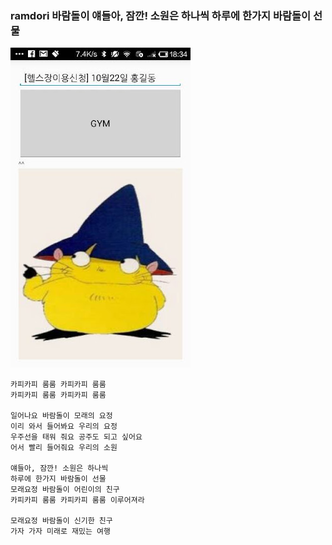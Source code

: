 ### ramdori 바람돌이 얘들아, 잠깐! 소원은 하나씩 하루에 한가지 바람돌이 선물

![바람돌이](https://github.com/devkook/ramdori/blob/master/ss_ramdori_v1.1.jpg)

```
카피카피 룸룸 카피카피 룸룸
카피카피 룸룸 카피카피 룸룸

일어나요 바람돌이 모래의 요정
이리 와서 들어봐요 우리의 요정
우주선을 태워 줘요 공주도 되고 싶어요
어서 빨리 들어줘요 우리의 소원

얘들아, 잠깐! 소원은 하나씩
하루에 한가지 바람돌이 선물
모래요정 바람돌이 어린이의 친구
카피카피 룸룸 카피카피 룸룸 이루어져라

모래요정 바람돌이 신기한 친구
가자 가자 미래로 재밌는 여행
```
